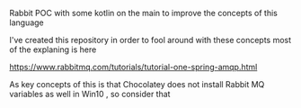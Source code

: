 Rabbit POC with some kotlin on the main to improve the concepts of this language  


I've created this repository in order to fool around with these concepts most of the explaning is here

https://www.rabbitmq.com/tutorials/tutorial-one-spring-amqp.html

As key concepts of this is that Chocolatey does not install Rabbit MQ variables as well in Win10 , so consider that 

 
